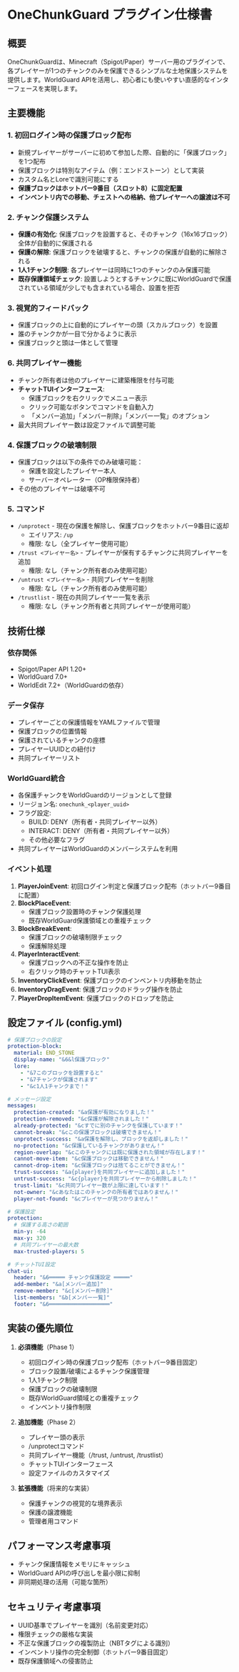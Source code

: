 # OneChunkGuard プラグイン仕様書

## 概要
OneChunkGuardは、Minecraft（Spigot/Paper）サーバー用のプラグインで、各プレイヤーが1つのチャンクのみを保護できるシンプルな土地保護システムを提供します。WorldGuard APIを活用し、初心者にも使いやすい直感的なインターフェースを実現します。

## 主要機能

### 1. 初回ログイン時の保護ブロック配布
- 新規プレイヤーがサーバーに初めて参加した際、自動的に「保護ブロック」を1つ配布
- 保護ブロックは特別なアイテム（例：エンドストーン）として実装
- カスタム名とLoreで識別可能にする
- **保護ブロックはホットバー9番目（スロット8）に固定配置**
- **インベントリ内での移動、チェストへの格納、他プレイヤーへの譲渡は不可**

### 2. チャンク保護システム
- **保護の有効化**: 保護ブロックを設置すると、そのチャンク（16x16ブロック）全体が自動的に保護される
- **保護の解除**: 保護ブロックを破壊すると、チャンクの保護が自動的に解除される
- **1人1チャンク制限**: 各プレイヤーは同時に1つのチャンクのみ保護可能
- **既存保護領域チェック**: 設置しようとするチャンクに既にWorldGuardで保護されている領域が少しでも含まれている場合、設置を拒否

### 3. 視覚的フィードバック
- 保護ブロックの上に自動的にプレイヤーの頭（スカルブロック）を設置
- 誰のチャンクかが一目で分かるように表示
- 保護ブロックと頭は一体として管理

### 6. 共同プレイヤー機能
- チャンク所有者は他のプレイヤーに建築権限を付与可能
- **チャットTUIインターフェース**:
  - 保護ブロックを右クリックでメニュー表示
  - クリック可能なボタンでコマンドを自動入力
  - 「メンバー追加」「メンバー削除」「メンバー一覧」のオプション
- 最大共同プレイヤー数は設定ファイルで調整可能

### 4. 保護ブロックの破壊制限
- 保護ブロックは以下の条件でのみ破壊可能：
  - 保護を設定したプレイヤー本人
  - サーバーオペレーター（OP権限保持者）
- その他のプレイヤーは破壊不可

### 5. コマンド
- `/unprotect` - 現在の保護を解除し、保護ブロックをホットバー9番目に返却
  - エイリアス: `/up`
  - 権限: なし（全プレイヤー使用可能）
- `/trust <プレイヤー名>` - プレイヤーが保有するチャンクに共同プレイヤーを追加
  - 権限: なし（チャンク所有者のみ使用可能）
- `/untrust <プレイヤー名>` - 共同プレイヤーを削除
  - 権限: なし（チャンク所有者のみ使用可能）
- `/trustlist` - 現在の共同プレイヤー一覧を表示
  - 権限: なし（チャンク所有者と共同プレイヤーが使用可能）

## 技術仕様

### 依存関係
- Spigot/Paper API 1.20+
- WorldGuard 7.0+
- WorldEdit 7.2+（WorldGuardの依存）

### データ保存
- プレイヤーごとの保護情報をYAMLファイルで管理
- 保護ブロックの位置情報
- 保護されているチャンクの座標
- プレイヤーUUIDとの紐付け
- 共同プレイヤーリスト

### WorldGuard統合
- 各保護チャンクをWorldGuardのリージョンとして登録
- リージョン名: `onechunk_<player_uuid>`
- フラグ設定:
  - BUILD: DENY（所有者・共同プレイヤー以外）
  - INTERACT: DENY（所有者・共同プレイヤー以外）
  - その他必要なフラグ
- 共同プレイヤーはWorldGuardのメンバーシステムを利用

### イベント処理
1. **PlayerJoinEvent**: 初回ログイン判定と保護ブロック配布（ホットバー9番目に配置）
2. **BlockPlaceEvent**: 
   - 保護ブロック設置時のチャンク保護処理
   - 既存WorldGuard保護領域との重複チェック
3. **BlockBreakEvent**: 
   - 保護ブロックの破壊制限チェック
   - 保護解除処理
4. **PlayerInteractEvent**: 
   - 保護ブロックへの不正な操作を防止
   - 右クリック時のチャットTUI表示
5. **InventoryClickEvent**: 保護ブロックのインベントリ内移動を防止
6. **InventoryDragEvent**: 保護ブロックのドラッグ操作を防止
7. **PlayerDropItemEvent**: 保護ブロックのドロップを防止

## 設定ファイル (config.yml)
```yaml
# 保護ブロックの設定
protection-block:
  material: END_STONE
  display-name: "&6&l保護ブロック"
  lore:
    - "&7このブロックを設置すると"
    - "&7チャンクが保護されます"
    - "&c1人1チャンクまで！"

# メッセージ設定
messages:
  protection-created: "&a保護が有効になりました！"
  protection-removed: "&c保護が解除されました！"
  already-protected: "&cすでに別のチャンクを保護しています！"
  cannot-break: "&cこの保護ブロックは破壊できません！"
  unprotect-success: "&a保護を解除し、ブロックを返却しました！"
  no-protection: "&c保護しているチャンクがありません！"
  region-overlap: "&cこのチャンクには既に保護された領域が存在します！"
  cannot-move-item: "&c保護ブロックは移動できません！"
  cannot-drop-item: "&c保護ブロックは捨てることができません！"
  trust-success: "&a{player}を共同プレイヤーに追加しました！"
  untrust-success: "&c{player}を共同プレイヤーから削除しました！"
  trust-limit: "&c共同プレイヤー数が上限に達しています！"
  not-owner: "&cあなたはこのチャンクの所有者ではありません！"
  player-not-found: "&cプレイヤーが見つかりません！"

# 保護設定
protection:
  # 保護する高さの範囲
  min-y: -64
  max-y: 320
  # 共同プレイヤーの最大数
  max-trusted-players: 5

# チャットTUI設定
chat-ui:
  header: "&6═════ チャンク保護設定 ═════"
  add-member: "&a[メンバー追加]"
  remove-member: "&c[メンバー削除]"
  list-members: "&b[メンバー一覧]"
  footer: "&6═══════════════════"
```

## 実装の優先順位
1. **必須機能**（Phase 1）
   - 初回ログイン時の保護ブロック配布（ホットバー9番目固定）
   - ブロック設置/破壊によるチャンク保護管理
   - 1人1チャンク制限
   - 保護ブロックの破壊制限
   - 既存WorldGuard領域との重複チェック
   - インベントリ操作制限

2. **追加機能**（Phase 2）
   - プレイヤー頭の表示
   - /unprotectコマンド
   - 共同プレイヤー機能（/trust, /untrust, /trustlist）
   - チャットTUIインターフェース
   - 設定ファイルのカスタマイズ

3. **拡張機能**（将来的な実装）
   - 保護チャンクの視覚的な境界表示
   - 保護の譲渡機能
   - 管理者用コマンド

## パフォーマンス考慮事項
- チャンク保護情報をメモリにキャッシュ
- WorldGuard APIの呼び出しを最小限に抑制
- 非同期処理の活用（可能な箇所）

## セキュリティ考慮事項
- UUID基準でプレイヤーを識別（名前変更対応）
- 権限チェックの厳格な実装
- 不正な保護ブロックの複製防止（NBTタグによる識別）
- インベントリ操作の完全制御（ホットバー9番目固定）
- 既存保護領域への侵害防止
